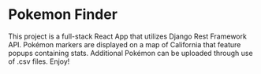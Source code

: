 # Pokemon Finder

This project is a full-stack React App that utilizes Django Rest Framework API. Pokémon markers are displayed on a map of California that feature popups containing stats. Additional Pokémon can be uploaded through use of .csv files. Enjoy!
